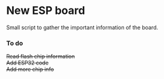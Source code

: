 # New ESP board

Small script to gather the important information of the board.

### To do  
~~Read flash chip information~~  
~~Add ESP32 code~~  
~~Add more chip info~~  
